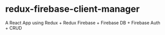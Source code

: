 # redux-firebase-client-manager
A React App using Redux + Redux Firebase + Firebase DB + Firebase Auth + CRUD

